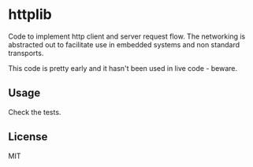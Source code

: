 httplib
=======

Code to implement http client and server request flow. The networking is abstracted
out to facilitate use in embedded systems and non standard transports.

This code is pretty early and it hasn't been used in live code - beware.

## Usage

Check the tests.

## License

  MIT
